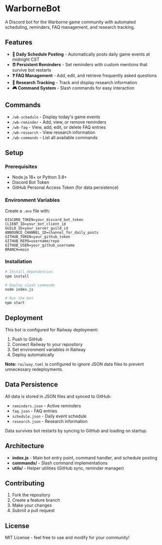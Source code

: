 # WarborneBot

A Discord bot for the Warborne game community with automated scheduling, reminders, FAQ management, and research tracking.

## Features

- **📅 Daily Schedule Posting** - Automatically posts daily game events at midnight CST
- **⏰ Persistent Reminders** - Set reminders with custom mentions that survive bot restarts
- **❓ FAQ Management** - Add, edit, and retrieve frequently asked questions
- **🔬 Research Tracking** - Track and display research information
- **🎮 Command System** - Slash commands for easy interaction

## Commands

- `/wb-schedule` - Display today's game events
- `/wb-reminder` - Add, view, or remove reminders
- `/wb-faq` - View, add, edit, or delete FAQ entries
- `/wb-research` - View research information
- `/wb-commands` - List all available commands

## Setup

### Prerequisites

- Node.js 18+ or Python 3.8+
- Discord Bot Token
- GitHub Personal Access Token (for data persistence)

### Environment Variables

Create a `.env` file with:

```env
DISCORD_TOKEN=your_discord_bot_token
CLIENT_ID=your_bot_client_id
GUILD_ID=your_server_guild_id
ANNOUNCE_CHANNEL_ID=channel_for_daily_posts
GITHUB_TOKEN=your_github_token
GITHUB_REPO=username/repo
GITHUB_USER=your_github_username
BRANCH=main
```

### Installation

```bash
# Install dependencies
npm install

# Deploy slash commands
node index.js

# Run the bot
npm start
```

## Deployment

This bot is configured for Railway deployment:

1. Push to GitHub
2. Connect Railway to your repository
3. Set environment variables in Railway
4. Deploy automatically

**Note:** `railway.toml` is configured to ignore JSON data files to prevent unnecessary redeployments.

## Data Persistence

All data is stored in JSON files and synced to GitHub:

- `reminders.json` - Active reminders
- `faq.json` - FAQ entries
- `schedule.json` - Daily event schedule
- `research.json` - Research information

Data survives bot restarts by syncing to GitHub and loading on startup.

## Architecture

- **index.js** - Main bot entry point, command handler, and schedule posting
- **commands/** - Slash command implementations
- **utils/** - Helper utilities (GitHub sync, reminder manager)

## Contributing

1. Fork the repository
2. Create a feature branch
3. Make your changes
4. Submit a pull request

## License

MIT License - feel free to use and modify for your community!

